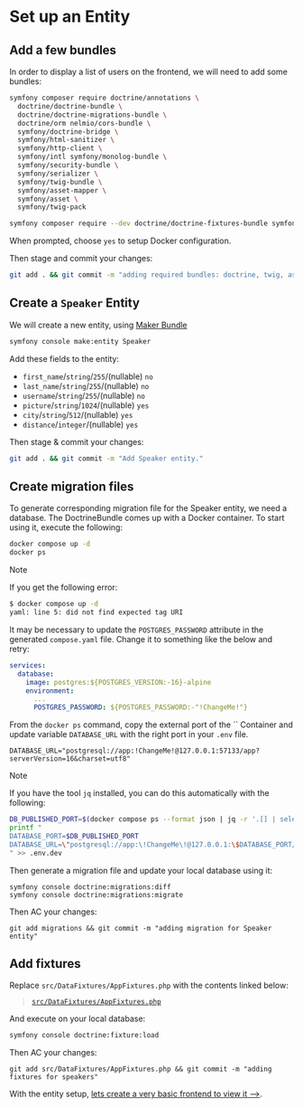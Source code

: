# Set up an Entity

## Add a few bundles

In order to display a list of users on the frontend, we will need to add some bundles:

```bash
symfony composer require doctrine/annotations \
  doctrine/doctrine-bundle \
  doctrine/doctrine-migrations-bundle \
  doctrine/orm nelmio/cors-bundle \
  symfony/doctrine-bridge \
  symfony/html-sanitizer \
  symfony/http-client \
  symfony/intl symfony/monolog-bundle \
  symfony/security-bundle \
  symfony/serializer \
  symfony/twig-bundle \
  symfony/asset-mapper \
  symfony/asset \
  symfony/twig-pack

symfony composer require --dev doctrine/doctrine-fixtures-bundle symfony/maker-bundle
```

When prompted, choose `yes` to setup Docker configuration.

Then stage and commit your changes:

```bash 
git add . && git commit -m "adding required bundles: doctrine, twig, assets, ..."
```

## Create a `Speaker` Entity

We will create a new entity, using [Maker Bundle](https://symfony.com/bundles/SymfonyMakerBundle/current/index.html)

```bash
symfony console make:entity Speaker
```

Add these fields to the entity:

- `first_name`/`string`/`255`/(nullable) `no`
- `last_name`/`string`/`255`/(nullable) `no`
- `username`/`string`/`255`/(nullable) `no`
- `picture`/`string`/`1024`/(nullable) `yes`
- `city`/`string`/`512`/(nullable) `yes`
- `distance`/`integer`/(nullable) `yes`

Then stage & commit your changes:

```bash
git add . && git commit -m "Add Speaker entity."
```

## Create migration files

To generate corresponding migration file for the Speaker entity, we need a database.
The DoctrineBundle comes up with a Docker container.
To start using it, execute the following:

```bash
docker compose up -d
docker ps
```

> [!NOTE]
> If you get the following error:
>
> ```bash
> $ docker compose up -d
> yaml: line 5: did not find expected tag URI
> ```
>
> It may be necessary to update the `POSTGRES_PASSWORD` attribute in the generated `compose.yaml` file. Change it to something like the below and retry:
> 
> ```yaml
> services:
>   database:
>     image: postgres:${POSTGRES_VERSION:-16}-alpine
>     environment:
>       ...
>       POSTGRES_PASSWORD: ${POSTGRES_PASSWORD:-"!ChangeMe!"}
> ```

From the ``docker ps`` command, copy the external port of the `` Container and update variable `DATABASE_URL` with the right port in your `.env` file.

```shell
DATABASE_URL="postgresql://app:!ChangeMe!@127.0.0.1:57133/app?serverVersion=16&charset=utf8"
```

> [!NOTE]
> If you have the tool `jq` installed, you can do this automatically with the following:
>
> ```bash
> DB_PUBLISHED_PORT=$(docker compose ps --format json | jq -r '.[] | select(.Service=="database") | .Publishers[0].PublishedPort')
> printf "    
> DATABASE_PORT=$DB_PUBLISHED_PORT
> DATABASE_URL=\"postgresql://app:\!ChangeMe\!@127.0.0.1:\$DATABASE_PORT/app?serverVersion=16&charset=utf8\"
> " >> .env.dev
> ```

Then generate a migration file and update your local database using it:
```shell
symfony console doctrine:migrations:diff
symfony console doctrine:migrations:migrate
```

Then AC your changes:
```shell
git add migrations && git commit -m "adding migration for Speaker entity"
```

## Add fixtures

Replace `src/DataFixtures/AppFixtures.php` with the contents linked below:

> [`src/DataFixtures/AppFixtures.php`](https://github.com/upsun/demo-project-symfony/blob/main/files/DataFixtures/AppFixtures.php)

And execute on your local database:

```bash
symfony console doctrine:fixture:load
```

Then AC your changes:

```shell
git add src/DataFixtures/AppFixtures.php && git commit -m "adding fixtures for speakers"
```

With the entity setup, [lets create a very basic frontend to view it -->](./frontend_a.md).
